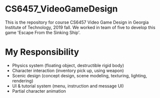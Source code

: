 # CS6457_VideoGameDesign

This is the repository for course CS6457 Video Game Design in Georgia Institute of Technology, 2019 fall.
We worked in team of five to develop this game 'Escape From the Sinking Ship'.

# My Responsibility
 - Physics system (floating object, destructible rigid body)
 - Character interaction (inventory pick up, using weapon)
 - Scenic design (concept design, scene modeling, texturing, lighting, rendering)
 - UI & tutorial system (menu, instruction and message UI)
 - Partial character animation
